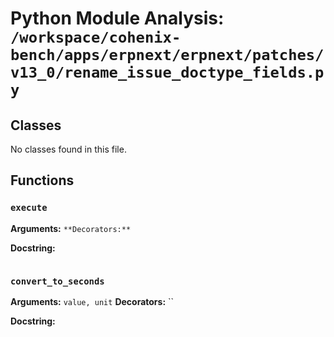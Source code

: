 # Python Module Analysis: `/workspace/cohenix-bench/apps/erpnext/erpnext/patches/v13_0/rename_issue_doctype_fields.py`

## Classes

No classes found in this file.


## Functions

### `execute`
**Arguments:** ``
**Decorators:** ``

**Docstring:**
```

```
### `convert_to_seconds`
**Arguments:** `value, unit`
**Decorators:** ``

**Docstring:**
```

```

